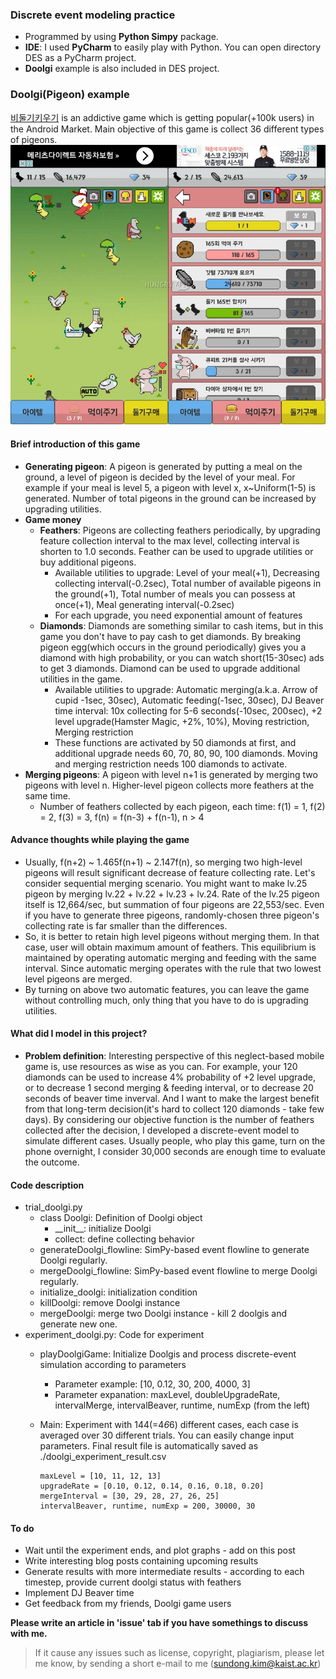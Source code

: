 ### Discrete event modeling practice
* Programmed by using __Python Simpy__ package.
* __IDE__: I used __PyCharm__ to easily play with Python. You can open directory DES as a PyCharm project.
* __Doolgi__ example is also included in DES project.

### Doolgi(Pigeon) example
[비둘기키우기](https://play.google.com/store/apps/details?id=com.Mouse_Duck.DoveGame&hl=ko) is an addictive game which is getting popular(+100k users) in the Android Market. Main objective of this game is collect 36 different types of pigeons. 
![Screenshot](./screenshot/doolgi_screenshot.jpg)

#### Brief introduction of this game
* __Generating pigeon__: A pigeon is generated by putting a meal on the ground, a level of pigeon is decided by the level of your meal. For example if your meal is level 5, a pigeon with level x, x~Uniform(1-5) is generated. Number of total pigeons in the ground can be increased by upgrading utilities.  
* __Game money__
	* __Feathers__: Pigeons are collecting feathers periodically, by upgrading feature collection interval to the max level, collecting interval is shorten to 1.0 seconds. Feather can be used to upgrade utilities or buy additional pigeons. 
		* Available utilities to upgrade: Level of your meal(+1), Decreasing collecting interval(-0.2sec), Total number of available pigeons in the ground(+1), Total number of meals you can possess at once(+1), Meal generating interval(-0.2sec)
		* For each upgrade, you need exponential amount of features
	* __Diamonds__: Diamonds are something similar to cash items, but in this game you don't have to pay cash to get diamonds. By breaking pigeon egg(which occurs in the ground periodically) gives you a diamond with high probability, or you can watch short(15-30sec) ads to get 3 diamonds. Diamond can be used to upgrade additional utilities in the game.
		* Available utilities to upgrade: Automatic merging(a.k.a. Arrow of cupid -1sec, 30sec), Automatic feeding(-1sec, 30sec), DJ Beaver time interval: 10x collecting for 5-6 seconds(-10sec, 200sec), +2 level upgrade(Hamster Magic, +2%, 10%), Moving restriction, Merging restriction
		* These functions are activated by 50 diamonds at first, and additional upgrade needs 60, 70, 80, 90, 100 diamonds. Moving and merging restriction needs 100 diamonds to activate.
* __Merging pigeons__: A pigeon with level n+1 is generated by merging two pigeons with level n. Higher-level pigeon collects more feathers at the same time. 
	* Number of feathers collected by each pigeon, each time: f(1) = 1, f(2) = 2, f(3) = 3, f(n) = f(n-3) + f(n-1), n > 4 


#### Advance thoughts while playing the game
* Usually, f(n+2) ~ 1.465f(n+1) ~ 2.147f(n), so merging two high-level pigeons will result significant decrease of feature collecting rate. Let's consider sequential merging scenario. You might want to make lv.25 pigeon by merging lv.22 + lv.22 + lv.23 + lv.24. Rate of the lv.25 pigeon itself is 12,664/sec, but summation of four pigeons are 22,553/sec. Even if you have to generate three pigeons, randomly-chosen three pigeon's collecting rate is far smaller than the differences.
* So, it is better to retain high level pigeons without merging them. In that case, user will obtain maximum amount of feathers. This equilibrium is maintained by operating automatic merging and feeding with the same interval. Since automatic merging operates with the rule that two lowest level pigeons are merged. 
* By turning on above two automatic features, you can leave the game without controlling much, only thing that you have to do is upgrading utilities.


#### What did I model in this project?
* __Problem definition__: Interesting perspective of this neglect-based mobile game is, use resources as wise as you can. For example, your 120 diamonds can be used to increase 4% probability of +2 level upgrade, or to decrease 1 second merging & feeding interval, or to decrease 20 seconds of beaver time inverval. And I want to make the largest benefit from that long-term decision(it's hard to collect 120 diamonds - take few days). By considering our objective function is the number of feathers collected after the decision, I developed a discrete-event model to simulate different cases. Usually people, who play this game, turn on the phone overnight, I consider 30,000 seconds are enough time to evaluate the outcome.

#### Code description
* trial_doolgi.py
	* class Doolgi: Definition of Doolgi object
		* \_\_init\_\_: initialize Doolgi
		* collect: define collecting behavior
	* generateDoolgi_flowline: SimPy-based event flowline to generate Doolgi regularly.
	* mergeDoolgi_flowline: SimPy-based event flowline to merge Doolgi regularly.
	* initialize_doolgi: initialization condition
	* killDoolgi: remove Doolgi instance
	* mergeDoolgi: merge two Doolgi instance - kill 2 doolgis and generate new one.
* experiment_doolgi.py: Code for experiment
	* playDoolgiGame: Initialize Doolgis and process discrete-event simulation according to parameters
		* Parameter example: [10, 0.12, 30, 200, 4000, 3]
		* Parameter expanation: maxLevel, doubleUpgradeRate, intervalMerge, intervalBeaver, runtime, numExp (from the left)
	* Main: Experiment with 144(=4*6*6) different cases, each case is averaged over 30 different trials. You can easily change input parameters. Final result file is automatically saved as ./doolgi_experiment_result.csv 
		
		```
		maxLevel = [10, 11, 12, 13]
		upgradeRate = [0.10, 0.12, 0.14, 0.16, 0.18, 0.20]
		mergeInterval = [30, 29, 28, 27, 26, 25]
		intervalBeaver, runtime, numExp = 200, 30000, 30
		```

#### To do
* Wait until the experiment ends, and plot graphs - add on this post
* Write interesting blog posts containing upcoming results
* Generate results with more intermediate results - according to each timestep, provide current doolgi status with feathers
* Implement DJ Beaver time
* Get feedback from my friends, Doolgi game users

**Please write an article in 'issue' tab if you have somethings to discuss with me.**

> If it cause any issues such as license, copyright, plagiarism, please let me know, by sending a short e-mail to me (sundong.kim@kaist.ac.kr)